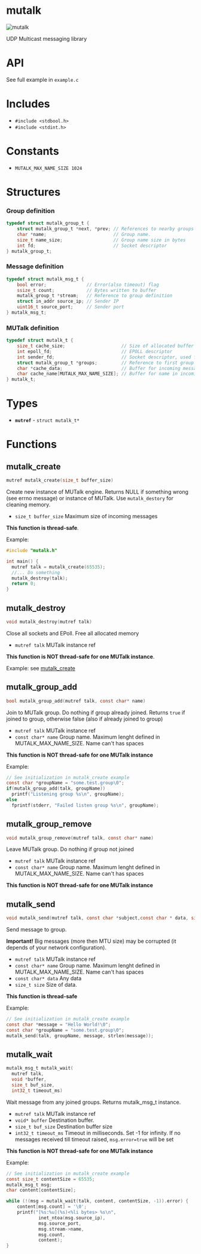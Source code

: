 mutalk
======

![mutalk](https://user-images.githubusercontent.com/6597086/97156868-47bb3200-17b2-11eb-8b4e-137f658459da.png)


UDP Multicast messaging library

API
======

See full example in `example.c`

# Includes

* `#include <stdbool.h>`
* `#include <stdint.h>`

# Constants

* `MUTALK_MAX_NAME_SIZE 1024`

# Structures

### Group definition

```c
typedef struct mutalk_group_t {
    struct mutalk_group_t *next, *prev; // References to nearby groups
    char *name;                         // Group name.
    size_t name_size;                   // Group name size in bytes
    int fd;                             // Socket descriptor
} mutalk_group_t;

```

### Message definition

```c
typedef struct mutalk_msg_t {
    bool error;               // Error(also timeout) flag
    ssize_t count;            // Bytes written to buffer
    mutalk_group_t *stream;   // Reference to group definition
    struct in_addr source_ip; // Sender IP
    uint16_t source_port;     // Sender port
} mutalk_msg_t;
```

### MUTalk definition

```c
typedef struct mutalk_t {
    size_t cache_size;                     // Size of allocated buffer for incoming messages
    int epoll_fd;                          // EPOLL descriptor
    int sender_fd;                         // Socket descriptor, used for outgoing messages
    struct mutalk_group_t *groups;         // Reference to first group definition. May be NULL
    char *cache_data;                      // Buffer for incoming messages
    char cache_name[MUTALK_MAX_NAME_SIZE]; // Buffer for name in incoming messages
} mutalk_t;
```

# Types

* **`mutref`** - `struct mutalk_t*`

# Functions

## mutalk_create

```c
mutref mutalk_create(size_t buffer_size)
```
Create new instance of MUTalk engine.
Returns NULL if something wrong (see errno message) or instance of MUTalk.
Use `mutalk_destory` for cleaning memory.

* `size_t buffer_size` Maximum size of incoming messages

**This function is thread-safe**.

Example:

```c
#include "mutalk.h"

int main() {
  mutref talk = mutalk_create(65535);
  //... Do something
  mutalk_destroy(talk);
  return 0;
}

```

## mutalk_destroy

```c
void mutalk_destroy(mutref talk)
```
Close all sockets and EPoll. Free all allocated memory

* `mutref talk` MUTalk instance ref

**This function is NOT thread-safe for one MUTalk instance**.

Example: see [mutalk_create](#mutalk_create)


## mutalk_group_add

```c
bool mutalk_group_add(mutref talk, const char* name)
```
Join to MUTalk group. Do nothing if group already joined.
Returns `true` if joined to group, otherwise false (also if already joined to group)

* `mutref talk` MUTalk instance ref
*  `const char* name` Group name. Maximum lenght defined in MUTALK_MAX_NAME_SIZE. Name can't has spaces

**This function is NOT thread-safe for one MUTalk instance**

Example:

```c
// See initialization in mutalk_create example
const char *groupName = "some.test.group\0";
if(mutalk_group_add(talk, groupName))
  printf("Listening group %s\n", groupName);
else
  fprintf(stderr, "Failed listen group %s\n", groupName);
```

## mutalk_group_remove

```c
void mutalk_group_remove(mutref talk, const char* name)
```
Leave MUTalk group. Do nothing if group not joined

* `mutref talk` MUTalk instance ref
*  `const char* name` Group name. Maximum lenght defined in MUTALK_MAX_NAME_SIZE. Name can't has spaces

**This function is NOT thread-safe for one MUTalk instance**

## mutalk_send

```c
void mutalk_send(mutref talk, const char *subject,const char * data, size_t size)
```
Send message to group.

**Important!** Big messages (more then MTU size) may be corrupted
(it depends of your network configuration).

* `mutref talk` MUTalk instance ref
* `const char* name` Group name. Maximum lenght defined in MUTALK_MAX_NAME_SIZE. Name can't has spaces
* `const char* data` Any data
* `size_t size` Size of data.

**This function is thread-safe**

Example:

```c
// See initialization in mutalk_create example
const char *message = "Hello World!\0";
const char *groupName = "some.test.group\0";
mutalk_send(talk, groupName, message, strlen(message));
```

## mutalk_wait

```c
mutalk_msg_t mutalk_wait(
  mutref talk,
  void *buffer,
  size_t buf_size,
  int32_t timeout_ms)
```
Wait message from any joined groups. Returns mutalk_msg_t instance.

* `mutref talk` MUTalk instance ref
* `void* buffer` Destination buffer.
* `size_t buf_size` Destination buffer size
* `int32_t timeout_ms` Timeout in milliseconds. Set -1 for infinity.
If no messages received till timeout raised, `msg.error=true` will be set

**This function is NOT thread-safe for one MUTalk instance**

Example:

```c
// See initialization in mutalk_create example
const size_t contentSize = 65535;
mutalk_msg_t msg;
char content[contentSize];

while (!(msg = mutalk_wait(talk, content, contentSize, -1)).error) {
    content[msg.count] = '\0';
    printf("[%s:%u](%s)<%li bytes> %s\n",
            inet_ntoa(msg.source_ip),
            msg.source_port,
            msg.stream->name,
            msg.count,
            content);
}
```
